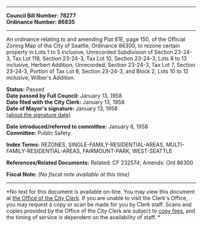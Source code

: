 * * * * *  
  
**Council Bill Number: [](#h0)[](#h2)78277**   
**Ordinance Number: 86835**  
  
* * * * *  
  
An ordinance relating to and amending Plat 61E, page 150, of the Official Zoning Map of the City of Seattle, Ordinance 86300, to rezone certain property in Lots 1 to 5 inclusive, Unrecorded Subdivision of Section 23-24-3, Tax Lot 118, Section 23-24-3, Tax Lot 10, Section 23-24-3, Lots 8 to 13 inclusive, Herbert Addition, Unrecorded, Section 23-24-3, Tax Lot 7, Section 23-24-3, Portion of Tax Lot 8, Section 23-24-3, and Block 2, Lots 10 to 12 inclusive, Wilber's Addition.  
  
**Status:** Passed   
**Date passed by Full Council:** January 13, 1958   
**Date filed with the City Clerk:** January 13, 1958   
**Date of Mayor's signature:** January 13, 1958   
[(about the signature date)](/~public/approvaldate.htm)   
  
  
**Date introduced/referred to committee:** January 6, 1958   
**Committee:** Public Safety   
  
**Index Terms:** REZONES, SINGLE-FAMILY-RESIDENTIAL-AREAS, MULTI-FAMILY-RESIDENTIAL-AREAS, FAIRMOUNT-PARK, WEST-SEATTLE  
  
**References/Related Documents:** Related: CF 232574; Amends: Ord 86300  
  
**Fiscal Note:** *(No fiscal note available at this time)*  
  
* * * * *  
  
*No text for this document is available on-line. You may view this document at [the Office of the City Clerk](http://www.seattle.gov/leg/clerk/contactUs.htm). If you are unable to visit the Clerk's Office, you may request a copy or scan be made for you by Clerk staff. Scans and copies provided by the Office of the City Clerk are subject to [copy fees](http://clerk.seattle.gov/~public/clerkfees.htm), and the timing of service is dependent on the availability of staff. *  
  
  
